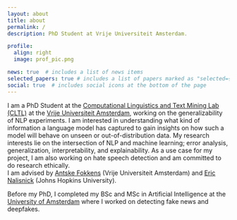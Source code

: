 ```yaml
---
layout: about
title: about
permalink: /
description: PhD Student at Vrije Universiteit Amsterdam.

profile:
  align: right
  image: prof_pic.png

news: true  # includes a list of news items
selected_papers: true # includes a list of papers marked as "selected={true}"
social: true  # includes social icons at the bottom of the page
---
```


I am a PhD Student at the [Computational Linguistics and Text Mining Lab (CLTL)](http://www.cltl.nl/)
at the [Vrije Universiteit Amsterdam](https://vu.nl/nl), working on the generalizability of NLP experiments.
I am interested in understanding what kind of information a language model has captured
to gain insights on how such a model will behave on unseen or out-of-distribution data. 
My research interests lie on the intersection of NLP and machine learning; 
error analysis, generalization, interpretability, and explainability. 
As a use case for my project, I am also working on hate speech detection and am committed to do research ethically.  
I am advised by [Antske Fokkens](http://wordpress.let.vupr.nl/antske/) (Vrije Universiteit Amsterdam) and 
[Eric Nalisnick](https://enalisnick.github.io/) (Johns Hopkins University).

Before my PhD, I completed my BSc and MSc in Artificial Intelligence at the [University of Amsterdam](https://www.uva.nl/)
where I worked on detecting fake news and deepfakes. 
